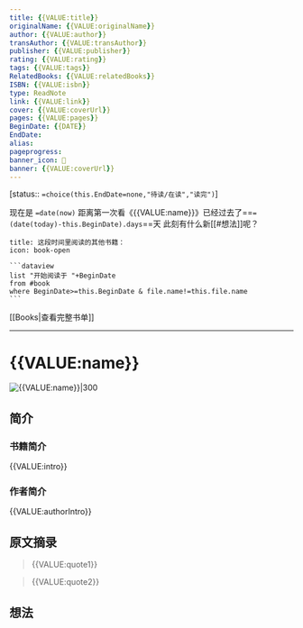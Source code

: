 ```yaml
---
title: {{VALUE:title}}
originalName: {{VALUE:originalName}}
author: {{VALUE:author}}
transAuthor: {{VALUE:transAuthor}}
publisher: {{VALUE:publisher}}
rating: {{VALUE:rating}}
tags: {{VALUE:tags}}
RelatedBooks: {{VALUE:relatedBooks}}
ISBN: {{VALUE:isbn}}
type: ReadNote
link: {{VALUE:link}}
cover: {{VALUE:coverUrl}}
pages: {{VALUE:pages}}
BeginDate: {{DATE}}
EndDate:
alias:
pageprogress:
banner_icon: 📖
banner: {{VALUE:coverUrl}}
---
```

[status:: `=choice(this.EndDate=none,"待读/在读","读完")`]

现在是 `=date(now)`
距离第一次看《{{VALUE:name}}》已经过去了==`=(date(today)-this.BeginDate).days`==天
此刻有什么新[[#想法]]呢？

````ad-blank
title: 这段时间里阅读的其他书籍：
icon: book-open

```dataview
list "开始阅读于 "+BeginDate
from #book 
where BeginDate>=this.BeginDate & file.name!=this.file.name
```
````
[[Books|查看完整书单]]

---
# {{VALUE:name}}

![{{VALUE:name}}|300]({{VALUE:coverUrl}})

## 简介
### 书籍简介

{{VALUE:intro}}

### 作者简介

{{VALUE:authorIntro}}

## 原文摘录
> {{VALUE:quote1}}

> {{VALUE:quote2}}

## 想法
